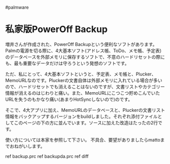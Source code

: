 #palmware
# 私家版PowerOff Backup
増井さんが作成された、PowerOff Backupという便利なソフトがあります。Palmの電源を切る際に、4大基本ソフト(アドレス帳、ToDo、メモ帳、予定表)のデータベースを外部メモリに保存するソフトで、不意のハードリセットの際にも、最も重要なデータだけは守ろうという発想のソフトです。

ただ、私にとって、4大基本ソフトというと、予定表、メモ帳と、Plucker、MemoURLなのです。Pluckerの文書自体は外部メモリに入れている場合が多いので、ハードリセットでも消えることはないのですが、文書リストやカテゴリー情報が消えるのはじわりと痛い。また、MemoURLにこつこつ貯めこんでいたURLを失うのもかなり痛い(あまりHotSyncしないので)のです。

そこで、4大アプリに加え、MemoURLのデータベースと、Pluckerの文書リスト情報をバックアップするバージョンをbuildしました。それぞれ添付ファイルとしてこのページの下の方に並んでいます。ソースに加えた改造はたったの2行です。

使い方については本家を参照して下さい。 不具合、要望がありましたらmattoまでおねがいします。

ref backup.prc
ref backupda.prc
ref diff

<!--  -->



